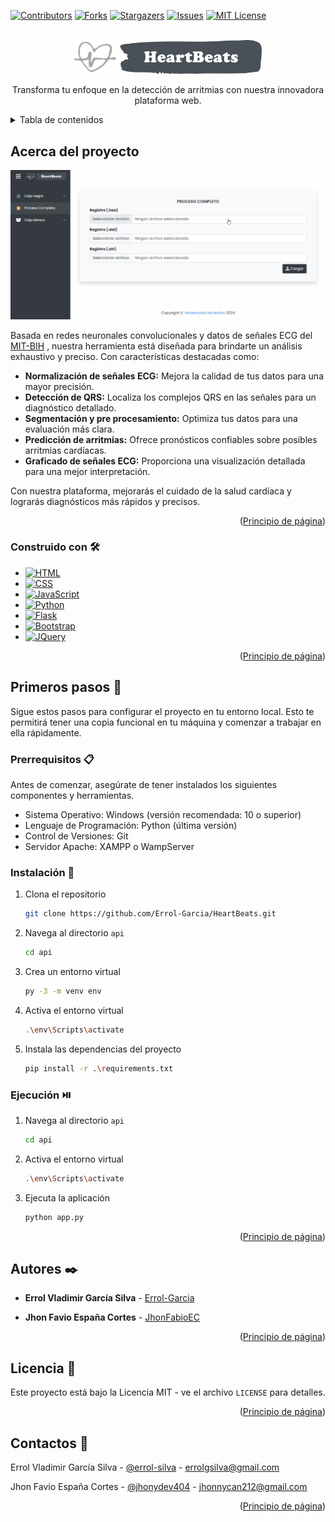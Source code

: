 <a id="readme-top"></a>



<!-- PROJECT SHIELDS -->
[![Contributors][contributors-shield]][contributors-url]
[![Forks][forks-shield]][forks-url]
[![Stargazers][stars-shield]][stars-url]
[![Issues][issues-shield]][issues-url]
[![MIT License][license-shield]][license-url]



<!-- PROJECT LOGO -->
<br />
<div align="center">
  <a href="https://github.com/Errol-Garcia/HeartBeats">
    <img src="images/logo.webp" alt="Logo" width="300">
  </a>

  <p align="center">
    Transforma tu enfoque en la detección de arritmias con nuestra innovadora plataforma web.
  </p>
</div>



<!-- TABLE OF CONTENTS -->
<details>
  <summary>Tabla de contenidos</summary>
  <ol>
    <li>
      <a href="#acerca-del-proyecto">Acerca del proyecto</a>
      <ul>
        <li><a href="#construido-con-🛠️">Construido con</a></li>
      </ul>
    </li>
    <li>
      <a href="#primeros-pasos-🚀">Primeros pasos</a>
      <ul>
        <li><a href="#prerrequisitos-📋">Prerrequisitos</a></li>
        <li><a href="#instalación-🔧">Instalación</a></li>
        <li><a href="#ejecución-⏯️">Ejecución</a></li>
      </ul>
    </li>
    <li><a href="#autores-✒️">Autores</a></li>
    <li><a href="#licencia-📄">Licencia</a></li>
    <li><a href="#contactos-💬">Contactos</a></li>
  </ol>
</details>



<!-- ABOUT THE PROJECT -->
## Acerca del proyecto

![HeartBeats Screen Shot](.github/images/heartbeats-screenshot.gif)

Basada en redes neuronales convolucionales  y datos de señales ECG del [MIT-BIH](https://physionet.org/content/mitdb/1.0.0/) , nuestra herramienta está diseñada para brindarte un análisis exhaustivo y preciso. Con características destacadas como:

* **Normalización de señales ECG:** Mejora la calidad de tus datos para una mayor precisión.
* **Detección de QRS:** Localiza los complejos QRS en las señales para un diagnóstico detallado.
* **Segmentación y pre procesamiento:** Optimiza tus datos para una evaluación más clara.
* **Predicción de arritmias:** Ofrece pronósticos confiables sobre posibles arritmias cardíacas.
* **Graficado de señales ECG:** Proporciona una visualización detallada para una mejor interpretación.

Con nuestra plataforma, mejorarás el cuidado de la salud cardíaca y lograrás diagnósticos más rápidos y precisos.

<p align="right">(<a href="#readme-top">Principio de página</a>)</p>



### Construido con 🛠️

* [![HTML][HTML.com]][HTML-url]
* [![CSS][CSS.com]][CSS-url]
* [![JavaScript][JavaScript.com]][JavaScript-url]
* [![Python][Python.com]][Python-url]
* [![Flask][Flask.com]][Flask-url]
* [![Bootstrap][Bootstrap.com]][Bootstrap-url]
* [![JQuery][JQuery.com]][JQuery-url]

<p align="right">(<a href="#readme-top">Principio de página</a>)</p>



<!-- GETTING STARTED -->
## Primeros pasos 🚀

Sigue estos pasos para configurar el proyecto en tu entorno local. Esto te permitirá tener una copia funcional en tu máquina y comenzar a trabajar en ella rápidamente.

### Prerrequisitos 📋

Antes de comenzar, asegúrate de tener instalados los siguientes componentes y herramientas.

* Sistema Operativo: Windows (versión recomendada: 10 o superior)
* Lenguaje de Programación: Python (última versión)
* Control de Versiones: Git
* Servidor Apache: XAMPP o WampServer

### Instalación 🔧

1. Clona el repositorio
   ```sh
   git clone https://github.com/Errol-Garcia/HeartBeats.git
   ```
2. Navega al directorio `api`
   ```sh
   cd api
   ```
3. Crea un entorno virtual
   ```sh
   py -3 -m venv env
   ```
4. Activa el entorno virtual
   ```sh
   .\env\Scripts\activate
   ```
5. Instala las dependencias del proyecto
   ```sh
   pip install -r .\requirements.txt
   ```

### Ejecución ⏯️

1. Navega al directorio `api`
   ```sh
   cd api
   ```
2. Activa el entorno virtual
   ```sh
   .\env\Scripts\activate
   ```
3. Ejecuta la aplicación
   ```sh
   python app.py
   ```

<p align="right">(<a href="#readme-top">Principio de página</a>)</p>



<!-- AUTHOR -->
## Autores ✒️

- **Errol Vladimir García Silva** - [Errol-Garcia](https://github.com/Errol-Garcia)

- **Jhon Favio España Cortes** - [JhonFabioEC](https://github.com/JhonFabioEC)

<p align="right">(<a href="#readme-top">Principio de página</a>)</p>




<!-- LICENSE -->
## Licencia 📄

Este proyecto está bajo la Licencia MIT - ve el archivo `LICENSE` para detalles.

<p align="right">(<a href="#readme-top">Principio de página</a>)</p>



<!-- CONTACTS -->
## Contactos 💬

Errol Vladimir García Silva - [@errol-silva](https://www.linkedin.com/in/errol-silva-811289258/) - errolgsilva@gmail.com

Jhon Favio España Cortes - [@jhonydev404](https://www.linkedin.com/in/jhonydev404/) - jhonnycan212@gmail.com

<p align="right">(<a href="#readme-top">Principio de página</a>)</p>



<!-- MARKDOWN LINKS & IMAGES -->
[contributors-shield]: https://img.shields.io/github/contributors/Errol-Garcia/HeartBeats.svg?style=for-the-badge
[contributors-url]: https://github.com/Errol-Garcia/HeartBeats/graphs/contributors

[forks-shield]: https://img.shields.io/github/forks/Errol-Garcia/HeartBeats.svg?style=for-the-badge
[forks-url]: https://github.com/Errol-Garcia/HeartBeats/network/members

[stars-shield]: https://img.shields.io/github/stars/Errol-Garcia/HeartBeats.svg?style=for-the-badge
[stars-url]: https://github.com/Errol-Garcia/HeartBeats/stargazers

[issues-shield]: https://img.shields.io/github/issues/Errol-Garcia/HeartBeats.svg?style=for-the-badge
[issues-url]: https://github.com/Errol-Garcia/HeartBeats/issues

[license-shield]: https://img.shields.io/github/license/Errol-Garcia/HeartBeats.svg?style=for-the-badge
[license-url]: https://github.com/Errol-Garcia/HeartBeats/blob/master/LICENSE

[HTML.com]: https://img.shields.io/badge/HTML-E34F26?style=for-the-badge&logo=html5&logoColor=white
[HTML-url]: https://html.spec.whatwg.org/

[CSS.com]: https://img.shields.io/badge/CSS-1572B6?style=for-the-badge&logo=css3&logoColor=white
[CSS-url]: https://www.w3.org/Style/CSS/

[JavaScript.com]: https://img.shields.io/badge/Javascript-F7DF1E?style=for-the-badge&logo=javascript&logoColor=white
[JavaScript-url]: https://developer.mozilla.org/en-US/docs/Web/JavaScript

[Python.com]: https://img.shields.io/badge/Python-3776AB?style=for-the-badge&logo=python&logoColor=white
[Python-url]: https://python.org

[Flask.com]: https://img.shields.io/badge/flask-004b6b?style=for-the-badge&logo=flask&logoColor=white
[Flask-url]: https://flask.palletsprojects.com/en/3.0.x/

[Bootstrap.com]: https://img.shields.io/badge/Bootstrap-563D7C?style=for-the-badge&logo=bootstrap&logoColor=white
[Bootstrap-url]: https://getbootstrap.com

[JQuery.com]: https://img.shields.io/badge/jQuery-0769AD?style=for-the-badge&logo=jquery&logoColor=white
[JQuery-url]: https://jquery.com